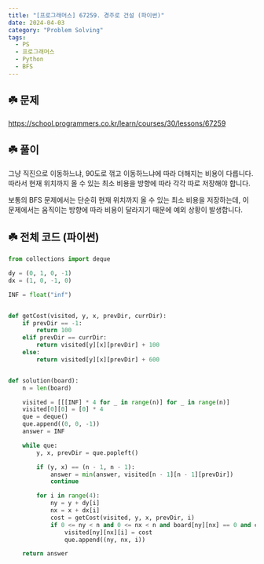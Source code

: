 ```yaml
---
title: "[프로그래머스] 67259. 경주로 건설 (파이썬)"
date: 2024-04-03
category: "Problem Solving"
tags:
  - PS
  - 프로그래머스
  - Python
  - BFS
---
```


## ☘️ 문제

https://school.programmers.co.kr/learn/courses/30/lessons/67259

## ☘️ 풀이

그냥 직진으로 이동하느냐, 90도로 꺾고 이동하느냐에 따라 더해지는 비용이 다릅니다. 따라서 현재 위치까지 올 수 있는 최소 비용을 방향에 따라 각각 따로 저장해야 합니다.

보통의 BFS 문제에서는 단순히 현재 위치까지 올 수 있는 최소 비용을 저장하는데, 이 문제에서는 움직이는 방향에 따라 비용이 달라지기 때문에 예외 상황이 발생합니다.

## ☘️ 전체 코드 (파이썬)

```python
from collections import deque

dy = (0, 1, 0, -1)
dx = (1, 0, -1, 0)

INF = float("inf")


def getCost(visited, y, x, prevDir, currDir):
    if prevDir == -1:
        return 100
    elif prevDir == currDir:
        return visited[y][x][prevDir] + 100
    else:
        return visited[y][x][prevDir] + 600


def solution(board):
    n = len(board)

    visited = [[[INF] * 4 for _ in range(n)] for _ in range(n)]
    visited[0][0] = [0] * 4
    que = deque()
    que.append((0, 0, -1))
    answer = INF

    while que:
        y, x, prevDir = que.popleft()

        if (y, x) == (n - 1, n - 1):
            answer = min(answer, visited[n - 1][n - 1][prevDir])
            continue

        for i in range(4):
            ny = y + dy[i]
            nx = x + dx[i]
            cost = getCost(visited, y, x, prevDir, i)
            if 0 <= ny < n and 0 <= nx < n and board[ny][nx] == 0 and cost < visited[ny][nx][i]:
                visited[ny][nx][i] = cost
                que.append((ny, nx, i))

    return answer
```
